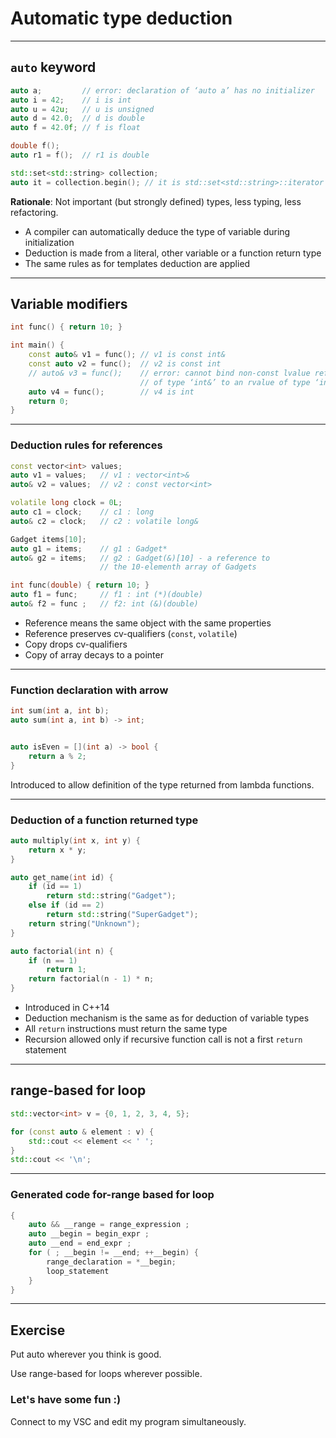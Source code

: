 <!-- .slide: data-background="#111111" -->
# Automatic type deduction

___

## `auto` keyword

```cpp
auto a;         // error: declaration of ‘auto a’ has no initializer
auto i = 42;    // i is int
auto u = 42u;   // u is unsigned
auto d = 42.0;  // d is double
auto f = 42.0f; // f is float

double f();
auto r1 = f();  // r1 is double

std::set<std::string> collection;
auto it = collection.begin(); // it is std::set<std::string>::iterator
```

**Rationale**: Not important (but strongly defined) types, less typing, less refactoring.
<!-- .element: class="fragment fade-in" -->

* <!-- .element: class="fragment fade-in" --> A compiler can automatically deduce the type of variable during initialization
* <!-- .element: class="fragment fade-in" --> Deduction is made from a literal, other variable or a function return type
* <!-- .element: class="fragment fade-in" --> The same rules as for templates deduction are applied

___

## Variable modifiers

```cpp
int func() { return 10; }

int main() {
    const auto& v1 = func(); // v1 is const int&
    const auto v2 = func();  // v2 is const int
    // auto& v3 = func();    // error: cannot bind non-const lvalue reference
                             // of type ‘int&’ to an rvalue of type ‘int’
    auto v4 = func();        // v4 is int
    return 0;
}
```

___
<!-- .slide: style="font-size: 0.9em" -->

### Deduction rules for references

```cpp
const vector<int> values;
auto v1 = values;   // v1 : vector<int>&
auto& v2 = values;  // v2 : const vector<int>

volatile long clock = 0L;
auto c1 = clock;    // c1 : long
auto& c2 = clock;   // c2 : volatile long&

Gadget items[10];
auto g1 = items;    // g1 : Gadget*
auto& g2 = items;   // g2 : Gadget(&)[10] - a reference to
                    // the 10-elementh array of Gadgets

int func(double) { return 10; }
auto f1 = func;     // f1 : int (*)(double)
auto& f2 = func ;   // f2: int (&)(double)
```

* <!-- .element: class="fragment fade-in" --> Reference means the same object with the same properties
* <!-- .element: class="fragment fade-in" --> Reference preserves cv-qualifiers (<code>const</code>, <code>volatile</code>)
* <!-- .element: class="fragment fade-in" --> Copy drops cv-qualifiers
* <!-- .element: class="fragment fade-in" --> Copy of array decays to a pointer

___

### Function declaration with arrow

```cpp
int sum(int a, int b);
auto sum(int a, int b) -> int;


auto isEven = [](int a) -> bool {
    return a % 2;
}
```

Introduced to allow definition of the type returned from lambda functions.
<!-- .element: class="fragment fade-in" -->

___
<!-- .slide: style="font-size: 0.9em" -->

### Deduction of a function returned type

```cpp
auto multiply(int x, int y) {
    return x * y;
}

auto get_name(int id) {
    if (id == 1)
        return std::string("Gadget");
    else if (id == 2)
        return std::string("SuperGadget");
    return string("Unknown");
}

auto factorial(int n) {
    if (n == 1)
        return 1;
    return factorial(n - 1) * n;
}
```

* <!-- .element: class="fragment fade-in" --> Introduced in C++14
* <!-- .element: class="fragment fade-in" --> Deduction mechanism is the same as for deduction of variable types
* <!-- .element: class="fragment fade-in" --> All <code>return</code> instructions must return the same type
* <!-- .element: class="fragment fade-in" --> Recursion allowed only if recursive function call is not a first <code>return</code> statement

___

## range-based for loop

```cpp
std::vector<int> v = {0, 1, 2, 3, 4, 5};

for (const auto & element : v) {
    std::cout << element << ' ';
}
std::cout << '\n';
```

___

### Generated code for-range based for loop

```cpp
{
    auto && __range = range_expression ;
    auto __begin = begin_expr ;
    auto __end = end_expr ;
    for ( ; __begin != __end; ++__begin) {
        range_declaration = *__begin;
        loop_statement
    }
}
```

___
<!-- .slide: data-background="#cf802a" -->

## Exercise

Put auto wherever you think is good.

Use range-based for loops wherever possible.

### Let's have some fun :)
<!-- .element: class="fragment fade-in" -->

Connect to my VSC and edit my program simultaneously.
<!-- .element: class="fragment fade-in" -->

